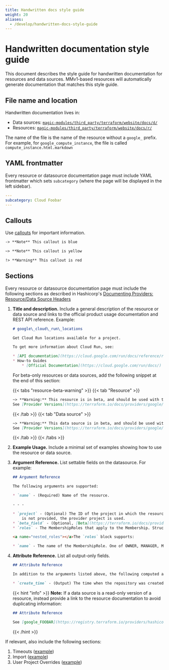 ```yaml
---
title: Handwritten docs style guide
weight: 20
aliases:
  - /develop/handwritten-docs-style-guide
---
```


# Handwritten documentation style guide

This document describes the style guide for handwritten documentation for resources and data sources. MMv1-based resources will automatically generate documentation that matches this style guide.

## File name and location

Handwritten documentation lives in:

- Data sources: [`magic-modules/third_party/terraform/website/docs/d/`](https://github.com/GoogleCloudPlatform/magic-modules/tree/main/mmv1/third_party/terraform/website/docs/d)
- Resources: [`magic-modules/third_party/terraform/website/docs/r/`](https://github.com/GoogleCloudPlatform/magic-modules/tree/main/mmv1/third_party/terraform/website/docs/r)

The name of the file is the name of the resource without a `google_` prefix. For example, for `google_compute_instance`, the file is called `compute_instance.html.markdown`

## YAML frontmatter

Every resource or datasource documentation page must include YAML frontmatter which sets `subcategory` (where the page will be displayed in the left sidebar).

```yaml
---
subcategory: Cloud Foobar
---
```

## Callouts

Use [callouts](https://developer.hashicorp.com/terraform/registry/providers/docs#callouts) for important information.

```markdown
-> **Note** This callout is blue

~> **Note** This callout is yellow

!> **Warning** This callout is red
```

## Sections

Every resource or datasource documentation page must include the following sections as described in Hashicorp's [Documenting Providers: Resource/Data Source Headers](https://developer.hashicorp.com/terraform/registry/providers/docs#resource-data-source-headers)

1. **Title and description.** Include a general description of the resource or data source and links to the official product usage documentation and REST API reference. Example:

   ```markdown
   # google\_cloud\_run\_locations

   Get Cloud Run locations available for a project. 

   To get more information about Cloud Run, see:

   * [API documentation](https://cloud.google.com/run/docs/reference/rest/v1/projects.locations)
   * How-to Guides
       * [Official Documentation](https://cloud.google.com/run/docs/)
   ```

   For beta-only resources or data sources, add the following snippet at the end of this section: 

   {{< tabs "resource-beta-warning" >}}
   {{< tab "Resource" >}}
   ```markdown
   ~> **Warning:** This resource is in beta, and should be used with the terraform-provider-google-beta provider.
   See [Provider Versions](https://terraform.io/docs/providers/google/guides/provider_versions.html) for more details on beta resources.
   ```
   {{< /tab >}}
   {{< tab "Data source" >}}
   ```markdown
   ~> **Warning:** This data source is in beta, and should be used with the terraform-provider-google-beta provider.
   See [Provider Versions](https://terraform.io/docs/providers/google/guides/provider_versions.html) for more details on beta resources.
   ```
   {{< /tab >}}
   {{< /tabs >}}
2. **Example Usage.** Include a minimal set of examples showing how to use the resource or data source.
3. **Argument Reference.** List settable fields on the datasource. For example:
   ```markdown
   ## Argument Reference

   The following arguments are supported:

   * `name` - (Required) Name of the resource.

   - - -

   * `project` - (Optional) The ID of the project in which the resource belongs. If it
       is not provided, the provider project is used.
   * `beta_field` - (Optional, [Beta](https://terraform.io/docs/providers/google/guides/provider_versions.html)) This field is in beta.
   * `roles` - The MembershipRoles that apply to the Membership. Structure is [documented below](#nested_roles).

   <a name="nested_roles"></a>The `roles` block supports:

   * `name` - The name of the MembershipRole. One of OWNER, MANAGER, MEMBER.

   ```
4. **Attribute Reference.** List all output-only fields.
   ```markdown
   ## Attribute Reference

   In addition to the arguments listed above, the following computed attributes are exported:

   * `create_time` - (Output) The time when the repository was created.
   ```

   {{< hint "info" >}}
   **Note:** If a data source is a read-only version of a resource, instead provide a link to the resource documentation to avoid duplicating information:

   ```markdown
   ## Attribute Reference

   See [google_FOOBAR](https://registry.terraform.io/providers/hashicorp/google/latest/docs/resources/FOOBAR#argument-reference) for details of the available attributes.
   ```
   {{< /hint >}}


If relevant, also include the following sections:

1. Timeouts ([example](https://registry.terraform.io/providers/hashicorp/google/latest/docs/resources/compute_address#timeouts))
2. Import ([example](https://registry.terraform.io/providers/hashicorp/google/latest/docs/resources/compute_address#import))
3. User Project Overrides ([example](https://registry.terraform.io/providers/hashicorp/google/latest/docs/resources/compute_address#user-project-overrides))